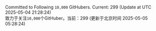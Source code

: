 Committed to Following `10,000` GitHubers. Current: <!-- FOLLOWING_COUNT -->299<!-- FOLLOWING_COUNT --> (Update at UTC <!-- LAST_UPDATED -->2025-05-04 21:28:24<!-- LAST_UPDATED -->)<br>
致力于关注`10,000`个GitHuber。当前：<!-- FOLLOWING_COUNT -->299<!-- FOLLOWING_COUNT --> (更新于北京时间 <!-- LAST_UPDATED_CST -->2025-05-05 05:28:24<!-- LAST_UPDATED_CST -->)
